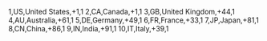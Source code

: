 1,US,United States,+1,1
2,CA,Canada,+1,1
3,GB,United Kingdom,+44,1
4,AU,Australia,+61,1
5,DE,Germany,+49,1
6,FR,France,+33,1
7,JP,Japan,+81,1
8,CN,China,+86,1
9,IN,India,+91,1
10,IT,Italy,+39,1